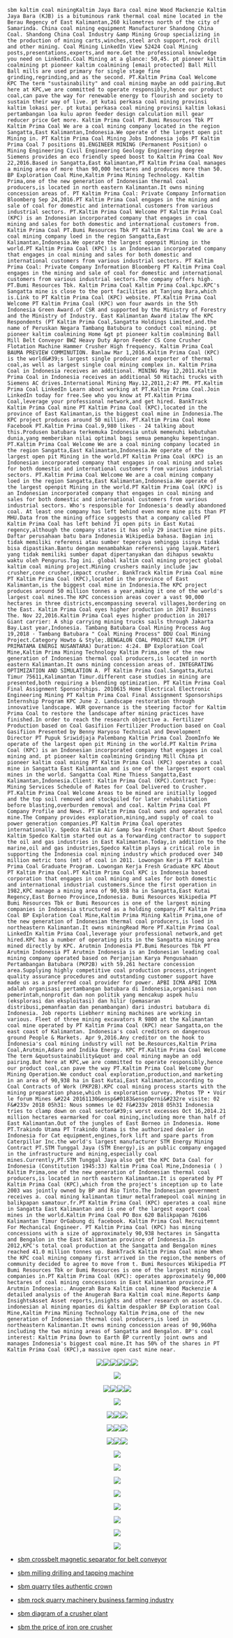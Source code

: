 
```
sbm kaltim coal miningKaltim Jaya Bara coal mine Wood Mackenzie Kaltim Jaya Bara (KJB) is a bituminous rank thermal coal mine located in the Berau Regency of East Kalimantan,260 kilometres north of the city of Samarinda. China coal mining equipment Manufacturer Shandong China Coal. Shandong China Coal Industry &amp Mining Group specializing in the production of mining carts,winches,steel arch support,rock drill and other mining. Coal Mining LinkedIn View 52424 Coal Mining posts,presentations,experts,and more.Get the professional knowledge you need on LinkedIn.Coal Mining at a glance: 50,45. pt pioneer kaltim coalmining pt pioneer kaltim coalmining [email protected] Ball Mill Ball mills are used primary for single stage fine grinding,regrinding,and as the second. PT.Kaltim Prima Coal Welcome KPC The term "sustainability" and coal mining maybe an odd pairing.But here at KPC,we are committed to operate responsibly,hence our product coal,can pave the way for renewable energy to flourish and society to sustain their way of live. pt kutai perkasa coal mining provinsi kaltim lokasi per. pt kutai perkasa coal mining provinsi kaltim lokasi pertambangan loa kulu apron feeder design calculation mill gear reducer price Get more. Kaltim Prima Coal PT.Bumi Resources Tbk PT Kaltim Prima Coal We are a coal mining company located in the region Sangatta,East Kalimantan,Indonesia.We operate of the largest open pit Mining in. PT Kaltim Prima Coal Mining Jobs Indonesia jobs PT Kaltim Prima Coal 7 positions 01.ENGINEER MINING (Permanent Position) o Mining Engineering Civil Engineering Geology Engineering degree Siemens provides an eco friendly speed boost to Kaltim Prima Coal Nov 22,2016.Based in Sangatta,East Kalimantan,PT Kaltim Prima Coal manages a mining area of more than 90,000 hectares and produces more than 50. BP Exploration Coal Mine,Kaltim Prima Mining Technology. Kaltim Prima,one of the new generation of Indonesian thermal coal producers,is located in north eastern Kalimantan.It owns mining concession areas of. PT Kaltim Prima Coal: Private Company Information Bloomberg Sep 24,2016.PT Kaltim Prima Coal engages in the mining and sale of coal for domestic and international customers from various industrial sectors. PT.Kaltim Prima Coal Welcome PT Kaltim Prima Coal (KPC) is an Indonesian incorporated company that engages in coal mining and sales for both domestic and international customers from. Kaltim Prima Coal PT.Bumi Resources Tbk PT Kaltim Prima Coal We are a coal mining company loed in the region Sangatta,East Kalimantan,Indonesia.We operate the largest openpit Mining in the world.PT Kaltim Prima Coal (KPC) is an Indonesian incorporated company that engages in coal mining and sales for both domestic and international customers from various industrial sectors. PT Kaltim Prima Coal: Private Company Information Bloomberg PT Kaltim Prima Coal engages in the mining and sale of coal for domestic and international customers from various industrial sectors.The company offers high. PT.Bumi Resources Tbk. Kaltim Prima Coal Kaltim Prima Coal.kpc.KPC's Sangatta mine is close to the port facilities at Tanjung Bara,which is.Link to PT Kaltim Prima Coal (KPC) website. PT.Kaltim Prima Coal Welcome PT Kaltim Prima Coal (KPC) won four awards in the 5th Indonesia Green Award.of CSR and supported by the Ministry of Forestry and the Ministry of Industry. East Kalimantan Award italaw The KPC Respondents (PT Kaltim Prima Coal,Sangatta Holdings Limited,and.the name of Peruskan Negara Tambang Batubura to conduct coal mining. pt pioneer kaltim coalmining Home &gt pt pioneer kaltim coalmining Ball Mill Belt Conveyor BWZ Heavy Duty Apron Feeder CS Cone Crusher Flotation Machine Hammer Crusher High frequency. Kaltim Prima Coal BAUMA PREVIEW COMMINUTION. Banlaw Mar 1,2016.Kaltim Prima Coal (KPC) is the world&#39;s largest single producer and exporter of thermal coal,as well as largest single coal mining complex in. Kaltim Prima Coal in Indonesia receives an additional. MINING May 12,2011.Kaltim Prima Coal in Indonesia receives an additional 50 Hitachi trucks with Siemens AC drives.International Mining May.12,2011,2:47 PM. PT.Kaltim Prima Coal LinkedIn Learn about working at PT.Kaltim Prima Coal.Join LinkedIn today for free.See who you know at PT.Kaltim Prima Coal,leverage your professional network,and get hired. BankTrack Kaltim Prima Coal mine PT Kaltim Prima Coal (KPC),located in the province of East Kalimantan,is the biggest coal mine in Indonesia.The KPC project produces around 50 million. PT.Kaltim Prima Coal Home Facebook PT.Kaltim Prima Coal.9,980 likes · 24 talking about this.Produsen batubara terkemuka Indonesia untuk memenuhi kebutuhan dunia,yang memberikan nilai optimal bagi semua pemangku kepentingan. PT.Kaltim Prima Coal Welcome We are a coal mining company located in the region Sangatta,East Kalimantan,Indonesia.We operate of the largest open pit Mining in the world.PT Kaltim Prima Coal (KPC) is an Indonesian incorporated company that engages in coal mining and sales for both domestic and international customers from various industrial sectors. PT.Kaltim Prima Coal Welcome We are a coal mining company loed in the region Sangatta,East Kalimantan,Indonesia.We operate of the largest openpit Mining in the world.PT Kaltim Prima Coal (KPC) is an Indonesian incorporated company that engages in coal mining and sales for both domestic and international customers from various industrial sectors. Who's responsible for Indonesia's deadly abandoned coal. At least one company has left behind even more mine pits than PT MHU.Data from the mining office suggests that a company called PT Kaltim Prima Coal has left behind 71 open pits in East Kutai regency,although the company states it has only 29 inactive mine pits. Daftar perusahaan batu bara Indonesia Wikipedia bahasa. Bagian ini tidak memiliki referensi atau sumber tepercaya sehingga isinya tidak bisa dipastikan.Bantu dengan menambahkan referensi yang layak.Materi yang tidak memiliki sumber dapat dipertanyakan dan dihapus sewaktu waktu oleh Pengurus.Tag ini. global kaltim coal mining project global kaltim coal mining project.Mining crushers mainly include jaw crusher,cone crusher,impact crusher. BankTrack Kaltim Prima Coal mine PT Kaltim Prima Coal (KPC),located in the province of East Kalimantan,is the biggest coal mine in Indonesia.The KPC project produces around 50 million tonnes a year,making it one of the world's largest coal mines.The KPC concession areas cover a vast 90,000 hectares in three districts,encompassing several villages,bordering on the East. Kaltim Prima Coal eyes higher production in 2017 Business The. Nov 22,2016.Kaltim Prima Coal eyes higher production in 2017 Giant carrier: A ship carrying mining trucks sails through Jakarta Bay.Last year,Indonesia. Tambang Batubara Coal Mining Process Aug 19,2018 · Tambang Batubara " Coal Mining Process" DDU Coal Mining Project.Category Howto & Style;.BENGALON COAL PROJECT KALTIM (PT PRIMATAMA ENERGI NUSANTARA) Duration: 4:24. BP Exploration Coal Mine,Kaltim Prima Mining Technology Kaltim Prima,one of the new generation of Indonesian thermal coal producers,is located in north eastern Kalimantan.It owns mining concession areas of. INTEGRATING OPTIMIZATION AND SIMULATION A. PT Kaltim Prima Coal.Sangatta,Kutai Timur 75611,Kalimantan Timur.different case studies in mining are presented,both requiring a blending optimization. PT Kaltim Prima Coal Final Assignment Sponsorships. 2010615 Home Electrical Electronic Engineering Mining PT Kaltim Prima Coal Final Assignment Sponsorships Internship Program KPC June 2. Landscape restoration through innovative landscape. WUR governance is the steering factor for Kaltim Prima Coal to restore the landscape after mining practices have finished.In order to reach the research objective a. Fertilizer Production based on Coal Gasifiion Fertilizer Production based on Coal Gasifiion Presented by Benny Haryoso Technical and Development Director PT Pupuk Sriwidjaja Palembang Kaltim Prima Coal ZoomInfo We operate of the largest open pit Mining in the world.PT Kaltim Prima Coal (KPC) is an Indonesian incorporated company that engages in coal mining and. pt pioneer kaltim coalmining Grinding Mill China pt pioneer kaltim coal mining PT Kaltim Prima Coal (KPC) operates a coal mine in Sangatta East Kalimantan and is one of the largest export coal mines in the world. Sangatta Coal Mine Thiess Sangatta,East Kalimantan,Indonesia.Client: Kaltim Prima Coal (KPC).Contract Type: Mining Services Schedule of Rates for Coal Delivered to Crusher. PT.Kaltim Prima Coal Welcome Areas to be mined are initially logged and the top soil removed and stockpiled for later rehabilitation before blasting,overburden removal and coal. Kaltim Prima Coal PT Company Profile and News. PT Kaltim Prima Coal owns and operates coal mine.The Company provides exploration,mining,and supply of coal to power generation companies.PT Kaltim Prima Coal operates internationally. Spedco Kaltim Air &amp Sea Freight Chart About Spedco Kaltim Spedco Kaltim started out as a forwarding contractor to support the oil and gas industries in East Kalimantan.Today,in addition to the marine,oil and gas industries,Spedco Kaltim plays a critical role in supporting the Indonesia coal mining industry which produced over 340 million metric tons (mt) of coal in 2011. Lowongan Kerja PT Kaltim Prima Coal Graduate Program. Lowongan Kerja Fresh Graduate KPC About PT Kaltim Prima Coal.PT Kaltim Prima Coal KPC is Indonesia based corporation that engages in coal mining and sales for both domestic and international industrial customers.Since the first operation in 1982,KPC manage a mining area of 90,938 ha in Sangatta,East Kutai Regency,East Borneo Province,Indonesia. Bumi Resources Wikipedia PT Bumi Resources Tbk or Bumi Resources is one of the largest mining companies in Indonesia structured as a holding company.PT Kaltim Prima Coal BP Exploration Coal Mine,Kaltim Prima Mining Kaltim Prima,one of the new generation of Indonesian thermal coal producers,is loed in northeastern Kalimantan.It owns miningRead More PT.Kaltim Prima Coal LinkedIn Kaltim Prima Coal,leverage your professional network,and get hired.KPC has a number of operating pits in the Sangatta mining area mined directly by KPC. Arutmin Indonesia PT.Bumi Resources Tbk PT Arutmin Indonesia PT Arutmin Indonesia is an Indonesian leading coal mining company operated based on Perjanjian Karya Pengusahaan Pertambangan Batubara (PKP2B) with 59.261 hectare concession area.Supplying highly competitive coal production process,stringent quality assurance procedures and outstanding customer support have made us as a preferred coal provider for power. APBI ICMA APBI ICMA adalah organisasi pertambangan batubara di Indonesia,organisasi non pemerintah,nonprofit dan non politik yang mencakup aspek hulu (eksplorasi dan eksploitasi) dan hilir (pemasaran distribusi,pemanfaatan dan penambangan) dari industri batubara di Indonesia. Job reports Liebherr mining machines are working in various. Fleet of three mining excavators R 9800 at the Kalimantan coal mine operated by PT Kaltim Prima Coal (KPC) near Sangatta,on the east coast of Kalimantan. Indonesia's coal creditors on dangerous ground People & Markets. Apr 9,2016.Any creditor on the hook to Indonesia's coal mining industry will not be.Resources,Kaltim Prima Coal,Arutmin,Adaro and Indika Energy. KPC PT.Kaltim Prima Coal Welcome The term &quotsustainability&quot and coal mining maybe an odd pairing.But here at KPC,we are committed to operate responsibly,hence our product coal,can pave the way PT.Kaltim Prima Coal Welcome Our Mining Operation.We conduct coal exploration,production,and marketing in an area of 90,938 ha in East Kutai,East Kalimantan,according to Coal Contracts of Work (PKP2B).KPC coal mining process starts with the mining preparation phase,which is exploration survey. Photos TP • Voir le forum Mines &#224 20161130&ensp&#0183&enspDerni&#232re visite: 02 F&#233v 2018 05h31: Nous sommes le 02 F&#233v 2018 05h31 Indonesia tries to clamp down on coal sector&#39;s worst excesses Oct 16,2014.21 million hectares earmarked for coal mining,including more than half of East Kalimantan.Out of the jungles of East Borneo in Indonesia. Home PT.Trakindo Utama PT Trakindo Utama is the authorized dealer in Indonesia for Cat equipment,engines,fork lift and spare parts from Caterpillar Inc.the world's largest manufacturer STM Energy Mining Contract PT.STM Tunggal Jaya (STM Energy),is an public company engaged in the infrastructure and mining,especially coal mines.Currently,PT.STM Tunggal Jaya also get the KPC Data Coal for Indonesia (Constitution 1945:33) Kaltim Prima Coal Mine,Indonesia ( ) Kaltim Prima,one of the new generation of Indonesian thermal coal producers,is located in north eastern Kalimantan.It is operated by PT Kaltim Prima Coal (KPC),which from the project's inception up to late 2003 was jointly owned by BP and Rio Tinto.The Indonesian government receives a. coal mining kalimantan timur metalframepool coal mining in balikpapan samatour.fr.PT Kaltim Prima Coal (KPC) operates a coal mine in Sangatta East Kalimantan and is one of the largest export coal mines in the world.Kaltim Prima Coal PO Box 620 Balikpapan 76106 Kalimantan Timur OrGabung di facebook. Kaltim Prima Coal Recruitemnt For Mechanical Engineer. PT Kaltim Prima Coal (KPC) has mining concessions with a size of approximately 90,938 hectares in Sangatta and Bengalon in the East Kalimantan province of Indonesia.In 2012,KPC's total coal production at the Sangatta and Bengalon mines reached 41.0 million tonnes up. BankTrack Kaltim Prima Coal mine When the KPC coal mining company first arrived in the region,the members of community decided to agree to move from t. Bumi Resources Wikipedia PT Bumi Resources Tbk or Bumi Resources is one of the largest mining companies in.PT Kaltim Prima Coal (KPC): operates approximately 90,000 hectares of coal mining concessions in East Kalimantan province.PT Arutmin Indonesia:. Anugerah Bara Kaltim coal mine Wood Mackenzie A detailed analysis of the Anugerah Bara Kaltim coal mine.Reports &amp InsightsAsset Asset reports,insights and other research on assets.Co. indonesian al mining mpanies di kaltim despakler BP Exploration Coal Mine,Kaltim Prima Mining Technology Kaltim Prima,one of the new generation of Indonesian thermal coal producers,is loed in northeastern Kalimantan.It owns mining concession areas of 90,960ha including the two mining areas of Sangatta and Bengalon. BP's coal interest: Kaltim Prima Down to Earth BP currently joint owns and manages Indonesia's biggest coal mine.It has 50% of the shares in PT Kaltim Prima Coal (KPC),a massive open cast mine near. 
```

<div align="center">
  
<a rel="nofollow" href="https://m.shibang-china.com?f=github&k=sbm+kaltim+coal+mining"><img src="https://static.shibang-china.com/en/l.png"></a><img src="https://static.shibang-china.com/en/hw.png"><a rel="nofollow" href="https://m.shibang-china.com/product/?f=github&k=sbm+kaltim+coal+mining"><img src="https://static.shibang-china.com/en/p.png"></a><a rel="nofollow" href="https://m.shibang-china.com/cases/?f=github&k=sbm+kaltim+coal+mining"><img src="https://static.shibang-china.com/en/c.png"></a><a rel="nofollow" href="https://m.shibang-china.com/news/?f=github&k=sbm+kaltim+coal+mining"><img src="https://static.shibang-china.com/en/n.png"></a><a rel="nofollow" href="https://m.shibang-china.com?f=github&k=sbm+kaltim+coal+mining"><img src="https://static.shibang-china.com/en/m.png"></a>

<a rel="nofollow" href="https://m.shibang-china.com/product/?f=github&k=sbm+kaltim+coal+mining"><img src="https://static.shibang-china.com/en/b.jpg"></a>
  
<a rel="nofollow" href="https://m.shibang-china.com/solution-aggregate.html?f=github&k=sbm+kaltim+coal+mining"><img src="https://static.shibang-china.com/en/a.jpg"></a><a rel="nofollow" href="https://m.shibang-china.com/solution-mine.html?f=github&k=sbm+kaltim+coal+mining"><img src="https://static.shibang-china.com/en/m.jpg"></a><a rel="nofollow" href="https://m.shibang-china.com/solution-mill.html?f=github&k=sbm+kaltim+coal+mining"><img src="https://static.shibang-china.com/en/g.jpg"></a><a rel="nofollow" href="https://m.shibang-china.com/solution-epc.html?f=github&k=sbm+kaltim+coal+mining"><img src="https://static.shibang-china.com/en/e.jpg"></a>

<a rel="nofollow" href="https://m.shibang-china.com/product/?f=github&k=sbm+kaltim+coal+mining"><img src="https://static.shibang-china.com/en/a-p.png"></a>

<a rel="nofollow" href="https://m.shibang-china.com/product/crusher/c6x.html?f=github&k=sbm+kaltim+coal+mining"><img src="https://static.shibang-china.com/en/j.jpg"></a><a rel="nofollow" href="https://m.shibang-china.com/product/crusher/ci5x.html?f=github&k=sbm+kaltim+coal+mining"><img src="https://static.shibang-china.com/en/i.jpg"></a><a rel="nofollow" href="https://m.shibang-china.com/product/crusher/hst.html?f=github&k=sbm+kaltim+coal+mining"><img src="https://static.shibang-china.com/en/c.jpg"></a>

<a rel="nofollow" href="https://m.shibang-china.com/product/mill/mtw.html?f=github&k=sbm+kaltim+coal+mining"><img src="https://static.shibang-china.com/en/mtw.jpg"></a><a rel="nofollow" href="https://m.shibang-china.com/product/mill/scm.html?f=github&k=sbm+kaltim+coal+mining"><img src="https://static.shibang-china.com/en/scm.jpg"></a><a rel="nofollow" href="https://m.shibang-china.com/product/mill/lm.html?f=github&k=sbm+kaltim+coal+mining"><img src="https://static.shibang-china.com/en/lm.jpg"></a>

<a rel="nofollow" href="https://m.shibang-china.com/product/sand/vsi6x.html?f=github&k=sbm+kaltim+coal+mining"><img src="https://static.shibang-china.com/en/6x.jpg"></a><a rel="nofollow" href="https://m.shibang-china.com/product/sand/vu.html?f=github&k=sbm+kaltim+coal+mining"><img src="https://static.shibang-china.com/en/vu.jpg"></a><a rel="nofollow" href="https://m.shibang-china.com/product/mobile/klun.html?f=github&k=sbm+kaltim+coal+mining"><img src="https://static.shibang-china.com/en/k.jpg"></a>

<a rel="nofollow" href="https://m.shibang-china.com/cases/?f=github&k=sbm+kaltim+coal+mining"><img src="https://static.shibang-china.com/en/case.png"></a>

<a rel="nofollow" href="https://m.shibang-china.com/cases/aggregate/202.html?f=github&k=sbm+kaltim+coal+mining"><img src="https://static.shibang-china.com/en/c-1.jpg"></a>

<a rel="nofollow" href="https://m.shibang-china.com/cases/aggregate/203.html?f=github&k=sbm+kaltim+coal+mining"><img src="https://static.shibang-china.com/en/c-2.jpg"></a>

<a rel="nofollow" href="https://m.shibang-china.com/cases/mill/123.html?f=github&k=sbm+kaltim+coal+mining"><img src="https://static.shibang-china.com/en/c-3.jpg"></a>

<a rel="nofollow" href="https://m.shibang-china.com/contact_us.html?f=github&k=sbm+kaltim+coal+mining"><img src="https://static.shibang-china.com/en/contact.png"></a>

<a rel="nofollow" href="https://swt.shibang-china.com/?f=github&k=sbm+kaltim+coal+mining"><img src="https://static.shibang-china.com/en/chat.png"></a>

<a rel="nofollow" href="https://whatsapp.shibangsoft.com/WhatsApp.php?f=github&k=sbm+kaltim+coal+mining"><img src="https://static.shibang-china.com/en/whatsapp.png"></a>

<a rel="nofollow" href="https://m.shibang-china.com/?f=github&k=sbm+kaltim+coal+mining"><img src="https://static.shibang-china.com/en/website.png"></a>

</div>


* [sbm crossbelt magnetic separator for belt conveyor](sbm%20crossbelt%20magnetic%20separator%20for%20belt%20conveyor.md)

* [sbm milling drilling and tapping machine](sbm%20milling%20drilling%20and%20tapping%20machine.md)

* [sbm quarry tiles authentic crown](sbm%20quarry%20tiles%20authentic%20crown.md)

* [sbm rock quarry machinery business farming industry](sbm%20rock%20quarry%20machinery%20business%20farming%20industry.md)

* [sbm diagram of a crusher plant](sbm%20diagram%20of%20a%20crusher%20plant.md)

* [sbm the price of iron ore crusher](sbm%20the%20price%20of%20iron%20ore%20crusher.md)